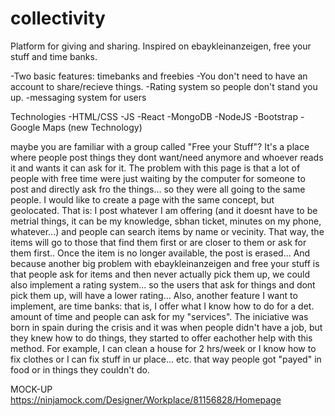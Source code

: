 # collectivity
Platform for giving and sharing. Inspired on ebaykleinanzeigen, free your stuff and time banks. 

-Two basic features: timebanks and freebies
-You don't need to have an account to share/recieve things.
-Rating system so people don't stand you up. 
-messaging system for users

Technologies
-HTML/CSS
-JS
-React
-MongoDB
-NodeJS
-Bootstrap
-Google Maps (new Technology)

maybe you are familiar with a group called "Free your Stuff"? It's a place where people post things they dont want/need anymore and whoever reads it and wants it can ask for it. The problem with this page is that a lot of people with free time were just waiting by the computer for someone to post and directly ask fro the things... so they were all going to the same people.
I would like to create a page with the same concept, but geolocated. That is: I post whatever I am offering (and it doesnt have to be metrial things, it can be my knowledge, sbhan ticket, minutes on my phone, whatever...) and people can search items by name or vecinity. That way, the items will go to those that find them first or are closer to them or ask for them first..
Once the item is no longer available, the post is erased...
And because another big problem with ebaykleinanzeigen and free your stuff is that people ask for items and then never actually pick them up, we could also implement a rating system... so the users that ask for things and dont pick them up, will have a lower rating...
Also, another feature I want to implement, are time banks: that is, I offer what I know how to do for a det. amount of time and people can ask for my "services". The iniciative was born in spain during the crisis and it was when people didn't have a job, but they knew how to do things, they started to offer eachother help with this method. For example, I can clean a house for 2 hrs/week or I know how to fix clothes or I can fix stuff in ur place... etc. that way people got "payed" in food or in things they couldn't do.


MOCK-UP
https://ninjamock.com/Designer/Workplace/81156828/Homepage
